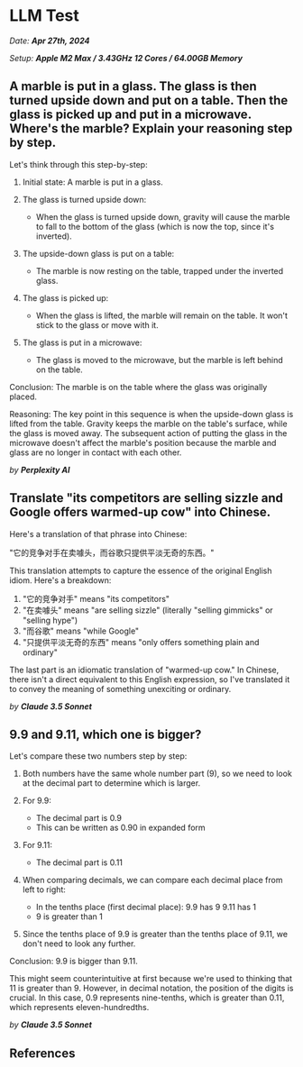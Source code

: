 LLM Test
========

_Date: **Apr 27th, 2024**_

_Setup: **Apple M2 Max / 3.43GHz 12 Cores / 64.00GB Memory**_

A marble is put in a glass. The glass is then turned upside down and put on a table. Then the glass is picked up and put in a microwave. Where's the marble? Explain your reasoning step by step.
---

Let's think through this step-by-step:

1. Initial state: A marble is put in a glass.

2. The glass is turned upside down:
   - When the glass is turned upside down, gravity will cause the marble to fall to the bottom of the glass (which is now the top, since it's inverted).

3. The upside-down glass is put on a table:
   - The marble is now resting on the table, trapped under the inverted glass.

4. The glass is picked up:
   - When the glass is lifted, the marble will remain on the table. It won't stick to the glass or move with it.

5. The glass is put in a microwave:
   - The glass is moved to the microwave, but the marble is left behind on the table.

Conclusion: The marble is on the table where the glass was originally placed.

Reasoning: The key point in this sequence is when the upside-down glass is lifted from the table. Gravity keeps the marble on the table's surface, while the glass is moved away. The subsequent action of putting the glass in the microwave doesn't affect the marble's position because the marble and glass are no longer in contact with each other.

_by **Perplexity AI**_

Translate "its competitors are selling sizzle and Google offers warmed-up cow" into Chinese.
---

Here's a translation of that phrase into Chinese:

"它的竞争对手在卖噱头，而谷歌只提供平淡无奇的东西。"

This translation attempts to capture the essence of the original English idiom. Here's a breakdown:

1. "它的竞争对手" means "its competitors"
2. "在卖噱头" means "are selling sizzle" (literally "selling gimmicks" or "selling hype")
3. "而谷歌" means "while Google"
4. "只提供平淡无奇的东西" means "only offers something plain and ordinary"

The last part is an idiomatic translation of "warmed-up cow." In Chinese, there isn't a direct equivalent to this English expression, so I've translated it to convey the meaning of something unexciting or ordinary.

_by **Claude 3.5 Sonnet**_

9.9 and 9.11, which one is bigger?
---

Let's compare these two numbers step by step:

1. Both numbers have the same whole number part (9), so we need to look at the decimal part to determine which is larger.

2. For 9.9:
   - The decimal part is 0.9
   - This can be written as 0.90 in expanded form

3. For 9.11:
   - The decimal part is 0.11

4. When comparing decimals, we can compare each decimal place from left to right:
   - In the tenths place (first decimal place):
     9.9 has 9
     9.11 has 1
   - 9 is greater than 1

5. Since the tenths place of 9.9 is greater than the tenths place of 9.11, we don't need to look any further.

Conclusion: 9.9 is bigger than 9.11.

This might seem counterintuitive at first because we're used to thinking that 11 is greater than 9. However, in decimal notation, the position of the digits is crucial. In this case, 0.9 represents nine-tenths, which is greater than 0.11, which represents eleven-hundredths.

_by **Claude 3.5 Sonnet**_


References
----------


